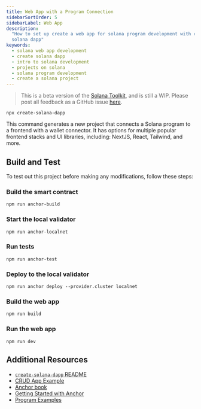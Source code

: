 ```yaml
---
title: Web App with a Program Connection
sidebarSortOrder: 5
sidebarLabel: Web App
description:
  "How to set up create a web app for solana program development with create
  solana dapp"
keywords:
  - solana web app development
  - create solana dapp
  - intro to solana development
  - projects on solana
  - solana program development
  - create a solana project
---
```


> This is a beta version of the [Solana Toolkit](/docs/toolkit/index.md), and is
> still a WIP. Please post all feedback as a GitHub issue
> [here](https://github.com/solana-foundation/developer-content/issues/new?title=%5Btoolkit%5D%20).

```shell
npx create-solana-dapp
```

This command generates a new project that connects a Solana program to a
frontend with a wallet connector. It has options for multiple popular frontend
stacks and UI libraries, including: NextJS, React, Tailwind, and more.

## Build and Test

To test out this project before making any modifications, follow these steps:

<Steps>

### Build the smart contract

```shell
npm run anchor-build
```

### Start the local validator

```shell
npm run anchor-localnet
```

### Run tests

```shell
npm run anchor-test
```

### Deploy to the local validator

```shell
npm run anchor deploy --provider.cluster localnet
```

### Build the web app

```shell
npm run build
```

### Run the web app

```shell
npm run dev
```

</Steps>

## Additional Resources

- [`create-solana-dapp` README](https://github.com/solana-developers/create-solana-dapp)
- [CRUD App Example](/content/guides/dapps/journal.md)
- [Anchor book](https://www.anchor-lang.com/)
- [Getting Started with Anchor](/docs/programs/anchor/index.md)
- [Program Examples](https://github.com/solana-developers/program-examples)
